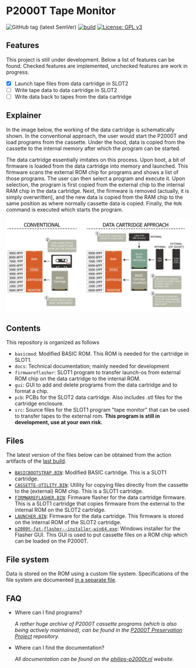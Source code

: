 # P2000T Tape Monitor

![GitHub tag (latest SemVer)](https://img.shields.io/github/v/tag/ifilot/p2000t-tape-monitor?label=version)
[![build](https://github.com/ifilot/p2000t-tape-monitor/actions/workflows/build.yml/badge.svg)](https://github.com/ifilot/p2000t-tape-monitor/actions/workflows/build.yml)
[![License: GPL v3](https://img.shields.io/badge/License-GPLv3-blue.svg)](https://www.gnu.org/licenses/gpl-3.0)

## Features

This project is still under development. Below a list of features can be found.
Checked features are implemented, unchecked features are work in progress.

- [x] Launch tape files from data cartridge in SLOT2
- [ ] Write tape data to data cartridge in SLOT2
- [ ] Write data back to tapes from the data cartridge

## Explainer

In the image below, the working of the data cartridge is schematically shown.
In the conventional approach, the user would start the P2000T and load programs
from the cassette. Under the hood, data is copied from the cassette to the
internal memory after which the program can be started.

The data cartridge essentially imitates on this process. Upon boot, a bit of
firmware is loaded from the data cartridge into memory and launched. This firmware
scans the external ROM chip for programs and shows a list of those programs. The
user can then select a program and execute it. Upon selection, the program is
first copied from the external chip to the internal RAM chip in the data cartridge.
Next, the firmware is removed (actually, it is simply overwritten), and the new
data is copied from the RAM chip to the same position as where normally cassette
data is copied. Finally, the `RUN` command is executed which starts the program.

![Explain how the data cartridge works](img/datacartridge_explainer.jpg)

## Contents
This repository is organized as follows

* `basicmod`: Modified BASIC ROM. This ROM is needed for the cartridge in SLOT1.
* `docs`: Technical documentation; mainly needed for development
* `firmwareflasher`: SLOT1 program to transfer launch-os from external ROM chip
  on the data cartridge to the internal ROM.
* `gui`: GUI to add and delete programs from the data cartridge and to format a
  chip.
* `pcb`: PCBs for the SLOT2 data cartridge. Also includes .stl files for the cartridge enclosure.
* `src`: Source files for the SLOT1 program "tape monitor" that can be used to
  transfer tapes to the external rom. **This program is still in development,
  use at your own risk.**

## Files

The latest version of the files below can be obtained from the action artifacts
of the [last build](https://github.com/ifilot/p2000t-tape-monitor/actions/workflows/build.yml).

* [`BASICBOOTSTRAP.BIN`](https://nightly.link/ifilot/p2000t-tape-monitor/workflows/build/master/BASICBOOTSTRAP.BIN.zip): Modified BASIC cartridge. This is a SLOT1 cartridge.
* [`CASSETTE-UTILITY.BIN`](https://nightly.link/ifilot/p2000t-tape-monitor/workflows/build/master/CASSETTE-UTILITY.BIN.zip): Utility for copying files directly from the cassette to the (external) ROM chip. This is a SLOT1 cartridge.
* [`FIRMWAREFLASHER.BIN`](https://nightly.link/ifilot/p2000t-tape-monitor/workflows/build/master/FIRMWAREFLASHER.BIN): Firmware flasher for the data cartridge firmware. This is a SLOT1 cartridge that copies firmware from the external to the internal ROM on the SLOT2 cartridge.
* [`LAUNCHER.BIN`](https://nightly.link/ifilot/p2000t-tape-monitor/workflows/build/master/LAUNCHER.BIN): Firmware for the data cartridge. This firmware is stored on the internal ROM of the SLOT2 cartridge.
* [`p2000t-fat-flasher--installer-win64.exe`](https://nightly.link/ifilot/p2000t-tape-monitor/workflows/build/master/p2000t-fat-flasher-installer-win64.exe.zip): Windows installer for the Flasher GUI. This GUI is used to put cassette files on a ROM
chip which can be loaded on the P2000T.

## File system

Data is stored on the ROM using a custom file system. Specifications of the file
system are documented [in a separate file](docs/fat.md).

## FAQ

* Where can I find programs?

  *A rather huge archive of P2000T cassette programs 
  (which is also being actively maintained), can be found in the
  [P2000T Preservation Project](https://github.com/p2000t/software) repository.*
* Where can I find the documentation?

  *All documentation can be found on the [philips-p2000t.nl](https://philips-p2000t.nl) website.*